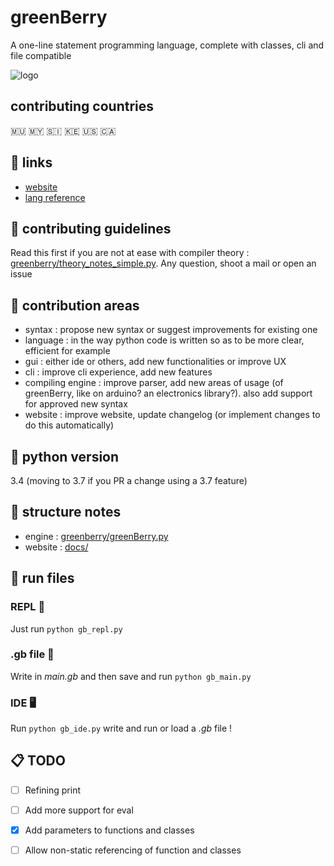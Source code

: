# greenBerry 
A one-line statement programming language, complete with classes, cli and file compatible

![logo](docs/favicon.ico?raw=true "greenBerry")

## contributing countries
🇲🇺 🇲🇾 🇸🇮 🇰🇪 🇺🇸 🇨🇦

## 🔗 links
- [website](https://abdur-rahmaanj.github.io/greenBerry/)
- [lang reference](https://abdur-rahmaanj.github.io/greenBerry/syntax.html)

## 📖 contributing guidelines

Read this first if you are not at ease with compiler theory : [greenberry/theory_notes_simple.py](https://github.com/Abdur-rahmaanJ/greenBerry/blob/master/greenberry/theory_notes_simple.py). Any question, shoot a mail or open an issue

## 🌄 contribution areas

- syntax : propose new syntax or suggest improvements for existing one
- language : in the way python code is written so as to be more clear, efficient for example
- gui : either ide or others, add new functionalities or improve UX
- cli : improve cli experience, add new features
- compiling engine : improve parser, add new areas of usage (of greenBerry, like on arduino? an electronics library?). also add support for approved new syntax
- website : improve website, update changelog (or implement changes to do this automatically)

## 🍂 python version

3.4 (moving to 3.7 if you PR a change using a 3.7 feature)

## 🏢 structure notes

- engine : [greenberry/greenBerry.py](https://github.com/Abdur-rahmaanJ/greenBerry/blob/master/greenberry/greenBerry.py)
- website : [docs/](https://github.com/Abdur-rahmaanJ/greenBerry/tree/master/docs)

## 🌊 run files

### REPL 🔧 

Just run `python gb_repl.py`

### .gb file 📁 

Write in *main.gb* and then save and run `python gb_main.py`

### IDE 🖥️ 

Run `python gb_ide.py` write and run or load a *.gb* file !

## 📋 TODO 
- [ ] Refining print
- [ ] Add more support for eval
- [x] Add parameters to functions and classes
- [ ] Allow non-static referencing of function and classes

